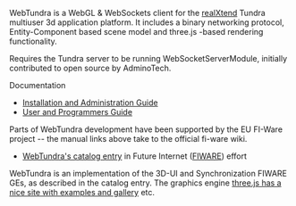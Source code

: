 WebTundra is a WebGL & WebSockets client for the [realXtend](http://www.realxtend.org/) Tundra multiuser 3d application platform. It includes a binary networking protocol, Entity-Component based scene model and three.js -based rendering functionality.

Requires the Tundra server to be running WebSocketServerModule, initially
contributed to open source by AdminoTech.

Documentation

- [Installation and Administration Guide](https://forge.fi-ware.org/plugins/mediawiki/wiki/fiware/index.php/3D-UI_-_WebTundra_-_Installation_and_Administration_Guide)
- [User and Programmers Guide](https://forge.fi-ware.org/plugins/mediawiki/wiki/fiware/index.php/3D-UI_-_WebTundra_-_User_and_Programmers_Guide)

Parts of WebTundra development have been supported by the EU FI-Ware project -- the manual links above take to the official fi-ware wiki. 

 - [WebTundra's catalog entry](http://catalogue.fi-ware.org/enablers/3dui-webtundra) in Future Internet ([FIWARE](http://www.fiware.org/)) effort

WebTundra is an implementation of the 3D-UI and Synchronization FIWARE GEs, as described in the catalog entry. The graphics engine <a href="http://threejs.org/">three.js has a nice site with examples and gallery</a> etc.

